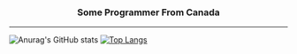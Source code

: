 <h3 align="center">Some Programmer From Canada</h3>
<hr>

![Anurag's GitHub stats](https://github-readme-stats.vercel.app/api?username=accurateisaiah&count_private=true)
[![Top Langs](https://github-readme-stats.vercel.app/api/top-langs/?username=accurateisaiah&langs_count=9&layout=compact)](https://github.com/anuraghazra/github-readme-stats)




